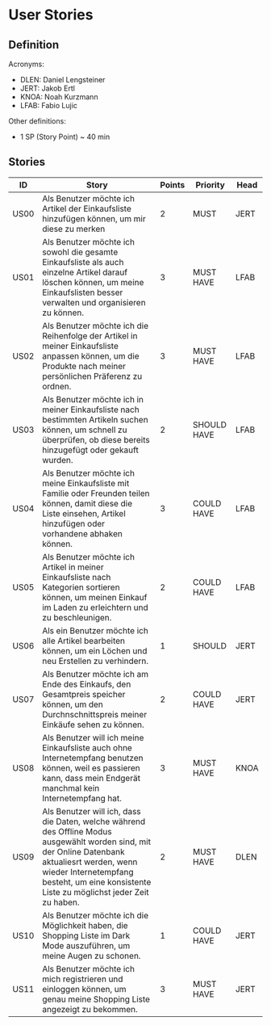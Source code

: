# User Stories

## Definition

Acronyms:
- DLEN: Daniel Lengsteiner
- JERT: Jakob Ertl
- KNOA: Noah Kurzmann
- LFAB: Fabio Lujic

Other definitions:
- 1 SP (Story Point) ~ 40 min

## Stories

|ID|Story|Points|Priority|Head|
|---|---|---|---|---|
|US00|Als Benutzer möchte ich Artikel der Einkaufsliste hinzufügen können, um mir diese zu merken|2|MUST|JERT|
| US01 | Als Benutzer möchte ich sowohl die gesamte Einkaufsliste als auch einzelne Artikel darauf löschen können, um meine Einkaufslisten besser verwalten und organisieren zu können. | 3    | MUST HAVE   | LFAB |
| US02 | Als Benutzer möchte ich die Reihenfolge der Artikel in meiner Einkaufsliste anpassen können, um die Produkte nach meiner persönlichen Präferenz zu ordnen. | 3    | MUST HAVE   | LFAB |
| US03 | Als Benutzer möchte ich in meiner Einkaufsliste nach bestimmten Artikeln suchen können, um schnell zu überprüfen, ob diese bereits hinzugefügt oder gekauft wurden. | 2    | SHOULD HAVE | LFAB |
| US04 | Als Benutzer möchte ich meine Einkaufsliste mit Familie oder Freunden teilen können, damit diese die Liste einsehen, Artikel hinzufügen oder vorhandene abhaken können. | 3    | COULD HAVE  | LFAB |
| US05 | Als Benutzer möchte ich Artikel in meiner Einkaufsliste nach Kategorien sortieren können, um meinen Einkauf im Laden zu erleichtern und zu beschleunigen. | 2    | COULD HAVE  | LFAB |
|US06|Als ein Benutzer möchte ich alle Artikel bearbeiten können, um ein Löchen und neu Erstellen zu verhindern.|1|SHOULD|JERT|
|US07| Als Benutzer möchte ich am Ende des Einkaufs, den Gesamtpreis speicher können, um den Durchnschnittspreis meiner Einkäufe sehen zu können. | 2 | COULD HAVE | JERT |
|US08| Als Benutzer will ich meine Einkaufsliste auch ohne Internetempfang benutzen können, weil es passieren kann, dass mein Endgerät manchmal kein Internetempfang hat. | 3 | MUST HAVE | KNOA |
|US09| Als Benutzer will ich, dass die Daten, welche während des Offline Modus ausgewählt worden sind, mit der Online Datenbank aktualiesrt werden, wenn wieder Internetempfang besteht, um eine konsistente Liste zu möglichst jeder Zeit zu haben. | 2 | MUST HAVE | DLEN |
|US10| Als Benutzer möchte ich die Möglichkeit haben, die Shopping Liste im Dark Mode auszuführen, um meine Augen zu schonen. | 1 | COULD HAVE | JERT |
|US11| Als Benutzer möchte ich mich registrieren und einloggen können, um genau meine Shopping Liste angezeigt zu bekommen. | 3 | MUST HAVE | JERT|


